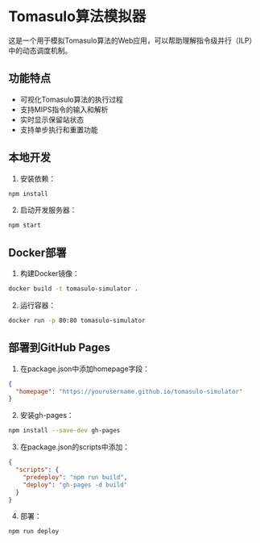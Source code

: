 # Tomasulo算法模拟器

这是一个用于模拟Tomasulo算法的Web应用，可以帮助理解指令级并行（ILP）中的动态调度机制。

## 功能特点

- 可视化Tomasulo算法的执行过程
- 支持MIPS指令的输入和解析
- 实时显示保留站状态
- 支持单步执行和重置功能

## 本地开发

1. 安装依赖：
```bash
npm install
```

2. 启动开发服务器：
```bash
npm start
```

## Docker部署

1. 构建Docker镜像：
```bash
docker build -t tomasulo-simulator .
```

2. 运行容器：
```bash
docker run -p 80:80 tomasulo-simulator
```

## 部署到GitHub Pages

1. 在package.json中添加homepage字段：
```json
{
  "homepage": "https://yourusername.github.io/tomasulo-simulator"
}
```

2. 安装gh-pages：
```bash
npm install --save-dev gh-pages
```

3. 在package.json的scripts中添加：
```json
{
  "scripts": {
    "predeploy": "npm run build",
    "deploy": "gh-pages -d build"
  }
}
```

4. 部署：
```bash
npm run deploy
``` 